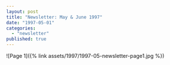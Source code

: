 ```yaml
---
layout: post
title: "Newsletter: May & June 1997"
date: "1997-05-01"
categories: 
  - "newsletter"
published: true
---
```


![Page 1]({% link assets/1997/1997-05-newsletter-page1.jpg %})
